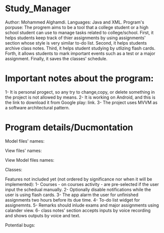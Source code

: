 # Study_Manager
Author: Mohammed Alghamdi.
Languages: Java and XML.
Program's porpuse: The progrem aims to be a tool that a college student or a high school student can use to manage
  tasks related to college/school. First, it helps students keep track of thier assignments by using assignments' 
  section whose style is very similar to-do list. Second, it helps students archive class notes. 
  Third, it helps student studying by utlizing flash cards. Forth, it allows students to mark
  important events such as a test or a major assignment. Finally, it saves the classes' schedule.

# Important notes about the program:
1- It is personal progect, so any try to change,copy, or delete something in the project is not allowed by
   means.
2- It is working on Android, and this is the link to download it from Google play: link.
3- The project uses MVVM as a software architectural pattern.

# Program details/Ducmontation

Model files' names:

View files' names:

View Model files names: 


Classes:



Features not included yet (not ordered by significance nor when it will be implemented):
1- Courses - on courses activity - are pre-selected if the user input the schedual manually.
2- Optionally disable notifications while the user is using flash cards.
3- The app alarm the user for unfinished assignments two hours before its due time.
4- To-do list widget for assignemnts.
5- Remarks should inlude exams and major assignments using calander view. 
6- class notes' section accepts inputs by voice recording and shows outputs by voice and text.


Potential bugs:

